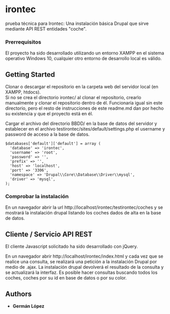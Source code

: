 # irontec

prueba técnica para Irontec: Una instalación básica Drupal que sirve mediante API REST entidades "coche".

### Prerrequisitos

El proyecto ha sido desarrollado utilizando un entorno XAMPP en el sistema operativo Windows 10, cualquier otro entorno de desarrollo local es válido. 


## Getting Started

Clonar o descargar el repositorio en la carpeta web del servidor local (en XAMPP, htdocs).  
Si no se crea el directorio irontec/ al clonar el repositorio, crearlo manualmente y clonar el repositorio dentro de él.
Funcionaría igual sin este directorio, pero el resto de instrucciones de este readme.md dan por hecho su existencia y que el proyecto está en él. 


Cargar el archivo del directorio BBDD/ en la base de datos del servidor y establecer en el archivo testirontec/sites/default/settings.php el username y password de acceso a la base de datos. 

```
$databases['default']['default'] = array (
  'database' => 'irontec',
  'username' => 'root',
  'password' => '',
  'prefix' => '',
  'host' => 'localhost',
  'port' => '3306',
  'namespace' => 'Drupal\\Core\\Database\\Driver\\mysql',
  'driver' => 'mysql',
);
```

### Comprobar la instalación

En un navegador abrir la url http://localhost/irontec/testirontec/coches y se mostrará la instalación drupal listando los coches dados de alta en la base de datos.

## Cliente / Servicio API REST

El cliente Javascript solicitado ha sido desarrollado con jQuery. 

En un navegador abrir http://localhost/irontec/index.html y cada vez que se realice una consulta, se realizará una petición a la instalación Drupal por medio de .ajax. 
La instalación drupal devolverá el resultado de la consulta y se actualizará la interfaz. 
Es posible hacer consultas buscando todos los coches, coches por su id en base de datos o por su color. 

## Authors

* **Germán López** 

